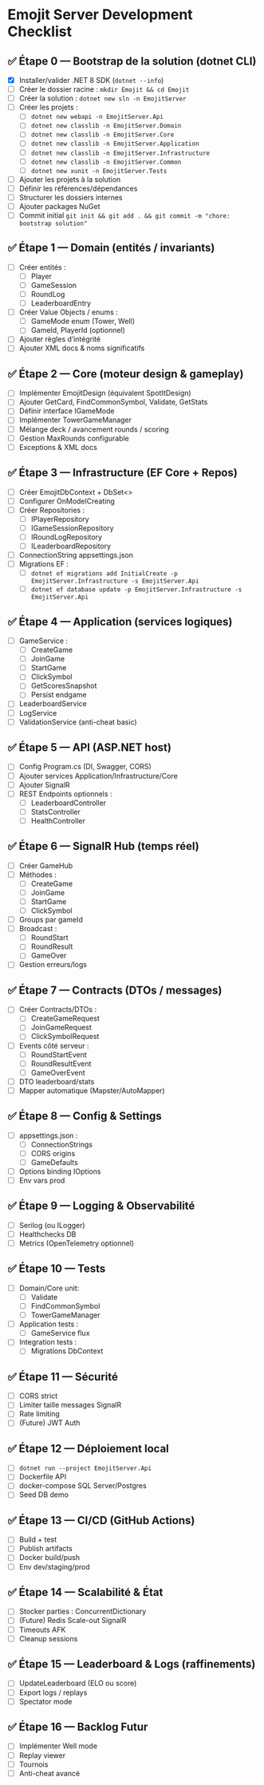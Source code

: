 # Emojit Server Development Checklist

## ✅ Étape 0 — Bootstrap de la solution (dotnet CLI)
- [x] Installer/valider .NET 8 SDK (`dotnet --info`)
- [ ] Créer le dossier racine : `mkdir Emojit && cd Emojit`
- [ ] Créer la solution : `dotnet new sln -n EmojitServer`
- [ ] Créer les projets :
  - [ ] `dotnet new webapi -n EmojitServer.Api`
  - [ ] `dotnet new classlib -n EmojitServer.Domain`
  - [ ] `dotnet new classlib -n EmojitServer.Core`
  - [ ] `dotnet new classlib -n EmojitServer.Application`
  - [ ] `dotnet new classlib -n EmojitServer.Infrastructure`
  - [ ] `dotnet new classlib -n EmojitServer.Common`
  - [ ] `dotnet new xunit -n EmojitServer.Tests`
- [ ] Ajouter les projets à la solution
- [ ] Définir les références/dépendances
- [ ] Structurer les dossiers internes
- [ ] Ajouter packages NuGet
- [ ] Commit initial `git init && git add . && git commit -m "chore: bootstrap solution"`

## ✅ Étape 1 — Domain (entités / invariants)
- [ ] Créer entités :
  - [ ] Player
  - [ ] GameSession
  - [ ] RoundLog
  - [ ] LeaderboardEntry
- [ ] Créer Value Objects / enums :
  - [ ] GameMode enum (Tower, Well)
  - [ ] GameId, PlayerId (optionnel)
- [ ] Ajouter règles d’intégrité
- [ ] Ajouter XML docs & noms significatifs

## ✅ Étape 2 — Core (moteur design & gameplay)
- [ ] Implémenter EmojitDesign (équivalent SpotItDesign)
- [ ] Ajouter GetCard, FindCommonSymbol, Validate, GetStats
- [ ] Définir interface IGameMode
- [ ] Implémenter TowerGameManager
- [ ] Mélange deck / avancement rounds / scoring
- [ ] Gestion MaxRounds configurable
- [ ] Exceptions & XML docs

## ✅ Étape 3 — Infrastructure (EF Core + Repos)
- [ ] Créer EmojitDbContext + DbSet<>
- [ ] Configurer OnModelCreating
- [ ] Créer Repositories :
  - [ ] IPlayerRepository
  - [ ] IGameSessionRepository
  - [ ] IRoundLogRepository
  - [ ] ILeaderboardRepository
- [ ] ConnectionString appsettings.json
- [ ] Migrations EF :
  - [ ] `dotnet ef migrations add InitialCreate -p EmojitServer.Infrastructure -s EmojitServer.Api`
  - [ ] `dotnet ef database update -p EmojitServer.Infrastructure -s EmojitServer.Api`

## ✅ Étape 4 — Application (services logiques)
- [ ] GameService :
  - [ ] CreateGame
  - [ ] JoinGame
  - [ ] StartGame
  - [ ] ClickSymbol
  - [ ] GetScoresSnapshot
  - [ ] Persist endgame
- [ ] LeaderboardService
- [ ] LogService
- [ ] ValidationService (anti-cheat basic)

## ✅ Étape 5 — API (ASP.NET host)
- [ ] Config Program.cs (DI, Swagger, CORS)
- [ ] Ajouter services Application/Infrastructure/Core
- [ ] Ajouter SignalR
- [ ] REST Endpoints optionnels :
  - [ ] LeaderboardController
  - [ ] StatsController
  - [ ] HealthController

## ✅ Étape 6 — SignalR Hub (temps réel)
- [ ] Créer GameHub
- [ ] Méthodes :
  - [ ] CreateGame
  - [ ] JoinGame
  - [ ] StartGame
  - [ ] ClickSymbol
- [ ] Groups par gameId
- [ ] Broadcast :
  - [ ] RoundStart
  - [ ] RoundResult
  - [ ] GameOver
- [ ] Gestion erreurs/logs

## ✅ Étape 7 — Contracts (DTOs / messages)
- [ ] Créer Contracts/DTOs :
  - [ ] CreateGameRequest
  - [ ] JoinGameRequest
  - [ ] ClickSymbolRequest
- [ ] Events côté serveur :
  - [ ] RoundStartEvent
  - [ ] RoundResultEvent
  - [ ] GameOverEvent
- [ ] DTO leaderboard/stats
- [ ] Mapper automatique (Mapster/AutoMapper)

## ✅ Étape 8 — Config & Settings
- [ ] appsettings.json :
  - [ ] ConnectionStrings
  - [ ] CORS origins
  - [ ] GameDefaults
- [ ] Options binding IOptions<T>
- [ ] Env vars prod

## ✅ Étape 9 — Logging & Observabilité
- [ ] Serilog (ou ILogger)
- [ ] Healthchecks DB
- [ ] Metrics (OpenTelemetry optionnel)

## ✅ Étape 10 — Tests
- [ ] Domain/Core unit:
  - [ ] Validate
  - [ ] FindCommonSymbol
  - [ ] TowerGameManager
- [ ] Application tests :
  - [ ] GameService flux
- [ ] Integration tests :
  - [ ] Migrations DbContext

## ✅ Étape 11 — Sécurité
- [ ] CORS strict
- [ ] Limiter taille messages SignalR
- [ ] Rate limiting
- [ ] (Future) JWT Auth

## ✅ Étape 12 — Déploiement local
- [ ] `dotnet run --project EmojitServer.Api`
- [ ] Dockerfile API
- [ ] docker-compose SQL Server/Postgres
- [ ] Seed DB demo

## ✅ Étape 13 — CI/CD (GitHub Actions)
- [ ] Build + test
- [ ] Publish artifacts
- [ ] Docker build/push
- [ ] Env dev/staging/prod

## ✅ Étape 14 — Scalabilité & État
- [ ] Stocker parties : ConcurrentDictionary
- [ ] (Future) Redis Scale-out SignalR
- [ ] Timeouts AFK
- [ ] Cleanup sessions

## ✅ Étape 15 — Leaderboard & Logs (raffinements)
- [ ] UpdateLeaderboard (ELO ou score)
- [ ] Export logs / replays
- [ ] Spectator mode

## ✅ Étape 16 — Backlog Futur
- [ ] Implémenter Well mode
- [ ] Replay viewer
- [ ] Tournois
- [ ] Anti-cheat avancé
